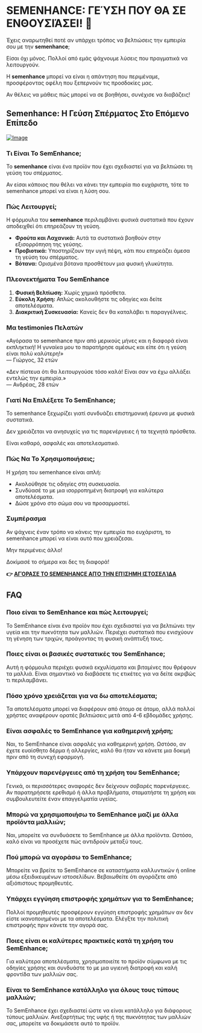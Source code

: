 # SEMENHANCE: ΓΕΎΣΗ ΠΟΥ ΘΑ ΣΕ ΕΝΘΟΥΣΙΆΣΕΙ! 🍑

Έχεις αναρωτηθεί ποτέ αν υπάρχει τρόπος να βελτιώσεις την εμπειρία σου με την **semenhance**; 

Είσαι όχι μόνος. Πολλοί από εμάς ψάχνουμε λύσεις που πραγματικά να λειτουργούν. 

Η **semenhance** μπορεί να είναι η απάντηση που περιμέναμε, προσφέροντας οφέλη που ξεπερνούν τις προσδοκίες μας. 

Αν θέλεις να μάθεις πώς μπορεί να σε βοηθήσει, συνέχισε να διαβάζεις!

## Semenhance: Η Γεύση Σπέρματος Στο Επόμενο Επίπεδο

[![Image](https://www2.sellhealth.com/137/semenhance_logo.png)](https://gchaffi.com/ivXqmdPg)

### Τι Είναι Το SemEnhance;

Το **semenhance** είναι ένα προϊόν που έχει σχεδιαστεί για να βελτιώσει τη γεύση του σπέρματος. 

Αν είσαι κάποιος που θέλει να κάνει την εμπειρία πιο ευχάριστη, τότε το semenhance μπορεί να είναι η λύση σου.

### Πώς Λειτουργεί;

Η φόρμουλα του **semenhance** περιλαμβάνει φυσικά συστατικά που έχουν αποδειχθεί ότι επηρεάζουν τη γεύση. 

- **Φρούτα και Λαχανικά:** Αυτά τα συστατικά βοηθούν στην εξισορρόπηση της γεύσης.
- **Προβιοτικά:** Υποστηρίζουν την υγιή πέψη, κάτι που επηρεάζει άμεσα τη γεύση του σπέρματος.
- **Βότανα:** Ορισμένα βότανα προσθέτουν μια φυσική γλυκύτητα.

### Πλεονεκτήματα Του SemEnhance

1. **Φυσική Βελτίωση:** Χωρίς χημικά πρόσθετα.
2. **Εύκολη Χρήση:** Απλώς ακολουθήστε τις οδηγίες και δείτε αποτελέσματα.
3. **Διακριτική Συσκευασία:** Κανείς δεν θα καταλάβει τι παραγγέλνεις.

### Μα testimonies Πελατών

«Αγόρασα το semenhance πριν από μερικούς μήνες και η διαφορά είναι εκπληκτική! 
Η γυναίκα μου το παρατήρησε αμέσως και είπε ότι η γεύση είναι πολύ καλύτερη!»  
— Γιώργος, 32 ετών

«Δεν πίστευα ότι θα λειτουργούσε τόσο καλά! 
Είναι σαν να έχω αλλάξει εντελώς την εμπειρία.»  
— Ανδρέας, 28 ετών

### Γιατί Να Επιλέξετε Το SemEnhance;

Το semenhance ξεχωρίζει γιατί συνδυάζει επιστημονική έρευνα με φυσικά συστατικά. 

Δεν χρειάζεται να ανησυχείς για τις παρενέργειες ή τα τεχνητά πρόσθετα.

Είναι καθαρό, ασφαλές και αποτελεσματικό.

### Πώς Να Το Χρησιμοποιήσεις;

Η χρήση του semenhance είναι απλή:

- Ακολούθησε τις οδηγίες στη συσκευασία.
- Συνδύασέ το με μια ισορροπημένη διατροφή για καλύτερα αποτελέσματα.
- Δώσε χρόνο στο σώμα σου να προσαρμοστεί.

### Συμπέρασμα

Αν ψάχνεις έναν τρόπο να κάνεις την εμπειρία πιο ευχάριστη, το semenhance μπορεί να είναι αυτό που χρειάζεσαι.

Μην περιμένεις άλλο!

Δοκίμασέ το σήμερα και δες τη διαφορά!



**👉 [ΑΓΌΡΑΣΕ ΤΟ SEMENHANCE ΑΠΌ ΤΗΝ ΕΠΊΣΗΜΗ ΙΣΤΟΣΕΛΊΔΑ](https://gchaffi.com/ivXqmdPg)**

## FAQ

### Ποιο είναι το SemEnhance και πώς λειτουργεί;
Το SemEnhance είναι ένα προϊόν που έχει σχεδιαστεί για να βελτιώνει την υγεία και την πυκνότητα των μαλλιών. Περιέχει συστατικά που ενισχύουν τη γένηση των τριχών, προάγοντας τη φυσική ανάπτυξή τους.

### Ποιες είναι οι βασικές συστατικές του SemEnhance;
Αυτή η φόρμουλα περιέχει φυσικά εκχυλίσματα και βιταμίνες που θρέφουν τα μαλλιά. Είναι σημαντικό να διαβάσετε τις ετικέτες για να δείτε ακριβώς τι περιλαμβάνει.

### Πόσο χρόνο χρειάζεται για να δω αποτελέσματα;
Τα αποτελέσματα μπορεί να διαφέρουν από άτομο σε άτομο, αλλά πολλοί χρήστες αναφέρουν ορατές βελτιώσεις μετά από 4-6 εβδομάδες χρήσης.

### Είναι ασφαλές το SemEnhance για καθημερινή χρήση;
Ναι, το SemEnhance είναι ασφαλές για καθημερινή χρήση. Ωστόσο, αν έχετε ευαίσθητο δέρμα ή αλλεργίες, καλό θα ήταν να κάνετε μια δοκιμή πριν από τη συνεχή εφαρμογή.

### Υπάρχουν παρενέργειες από τη χρήση του SemEnhance;
Γενικά, οι περισσότερες αναφορές δεν δείχνουν σοβαρές παρενέργειες. Αν παρατηρήσετε ερεθισμό ή άλλα προβλήματα, σταματήστε τη χρήση και συμβουλευτείτε έναν επαγγελματία υγείας.

### Μπορώ να χρησιμοποιήσω το SemEnhance μαζί με άλλα προϊόντα μαλλιών;
Ναι, μπορείτε να συνδυάσετε το SemEnhance με άλλα προϊόντα. Ωστόσο, καλό είναι να προσέχετε πώς αντιδρούν μεταξύ τους.

### Πού μπορώ να αγοράσω το SemEnhance;
Μπορείτε να βρείτε το SemEnhance σε καταστήματα καλλυντικών ή online μέσω εξειδικευμένων ιστοσελίδων. Βεβαιωθείτε ότι αγοράζετε από αξιόπιστους προμηθευτές.

### Υπάρχει εγγύηση επιστροφής χρημάτων για το SemEnhance;
Πολλοί προμηθευτές προσφέρουν εγγύηση επιστροφής χρημάτων αν δεν είστε ικανοποιημένοι με τα αποτελέσματα. Ελέγξτε την πολιτική επιστροφής πριν κάνετε την αγορά σας.

### Ποιες είναι οι καλύτερες πρακτικές κατά τη χρήση του SemEnhance;
Για καλύτερα αποτελέσματα, χρησιμοποιείτε το προϊόν σύμφωνα με τις οδηγίες χρήσης και συνδυάστε το με μια υγιεινή διατροφή και καλή φροντίδα των μαλλιών σας.

### Είναι το SemEnhance κατάλληλο για όλους τους τύπους μαλλιών;
Το SemEnhance έχει σχεδιαστεί ώστε να είναι κατάλληλο για διάφορους τύπους μαλλιών. Ανεξαρτήτως της υφής ή της πυκνότητας των μαλλιών σας, μπορείτε να δοκιμάσετε αυτό το προϊόν.